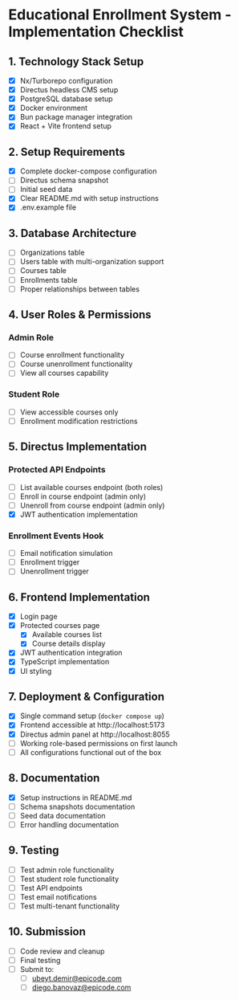 # Educational Enrollment System - Implementation Checklist

## 1. Technology Stack Setup
- [x] Nx/Turborepo configuration
- [x] Directus headless CMS setup
- [x] PostgreSQL database setup
- [x] Docker environment
- [x] Bun package manager integration
- [x] React + Vite frontend setup

## 2. Setup Requirements
- [x] Complete docker-compose configuration
- [ ] Directus schema snapshot
- [ ] Initial seed data
- [x] Clear README.md with setup instructions
- [x] .env.example file

## 3. Database Architecture
- [ ] Organizations table
- [ ] Users table with multi-organization support
- [ ] Courses table
- [ ] Enrollments table
- [ ] Proper relationships between tables

## 4. User Roles & Permissions
### Admin Role
- [ ] Course enrollment functionality
- [ ] Course unenrollment functionality
- [ ] View all courses capability

### Student Role
- [ ] View accessible courses only
- [ ] Enrollment modification restrictions

## 5. Directus Implementation
### Protected API Endpoints
- [ ] List available courses endpoint (both roles)
- [ ] Enroll in course endpoint (admin only)
- [ ] Unenroll from course endpoint (admin only)
- [x] JWT authentication implementation

### Enrollment Events Hook
- [ ] Email notification simulation
- [ ] Enrollment trigger
- [ ] Unenrollment trigger

## 6. Frontend Implementation
- [x] Login page
- [x] Protected courses page
  - [x] Available courses list
  - [x] Course details display
- [x] JWT authentication integration
- [x] TypeScript implementation
- [x] UI styling

## 7. Deployment & Configuration
- [x] Single command setup (`docker compose up`)
- [x] Frontend accessible at http://localhost:5173
- [x] Directus admin panel at http://localhost:8055
- [ ] Working role-based permissions on first launch
- [ ] All configurations functional out of the box

## 8. Documentation
- [x] Setup instructions in README.md
- [ ] Schema snapshots documentation
- [ ] Seed data documentation
- [ ] Error handling documentation

## 9. Testing
- [ ] Test admin role functionality
- [ ] Test student role functionality
- [ ] Test API endpoints
- [ ] Test email notifications
- [ ] Test multi-tenant functionality

## 10. Submission
- [ ] Code review and cleanup
- [ ] Final testing
- [ ] Submit to:
  - [ ] ubeyt.demir@epicode.com
  - [ ] diego.banovaz@epicode.com
